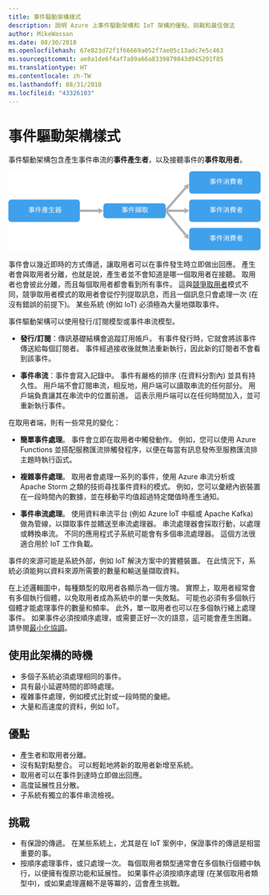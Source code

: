 ```yaml
---
title: 事件驅動架構樣式
description: 說明 Azure 上事件驅動架構和 IoT 架構的優點、挑戰和最佳做法
author: MikeWasson
ms.date: 08/30/2018
ms.openlocfilehash: 67e823d72f1f66669a052f7ae05c13adc7e5c463
ms.sourcegitcommit: ae8a1de6f4af7a89a66a8339879843d945201f85
ms.translationtype: HT
ms.contentlocale: zh-TW
ms.lasthandoff: 08/31/2018
ms.locfileid: "43326103"
---
```

# <a name="event-driven-architecture-style"></a>事件驅動架構樣式

事件驅動架構包含產生事件串流的**事件產生者**，以及接聽事件的**事件取用者**。 

![](./images/event-driven.svg)

事件會以幾近即時的方式傳遞，讓取用者可以在事件發生時立即做出回應。 產生者會與取用者分離，也就是說，產生者並不會知道是哪一個取用者在接聽。 取用者也會彼此分離，而且每個取用者都會看到所有事件。 這與[競爭取用者][competing-consumers]模式不同，競爭取用者模式的取用者會從佇列提取訊息，而且一個訊息只會處理一次 (在沒有錯誤的前提下)。 某些系統 (例如 IoT) 必須極為大量地擷取事件。

事件驅動架構可以使用發行/訂閱模型或事件串流模型。 

- **發行/訂閱**：傳訊基礎結構會追蹤訂用帳戶。 有事件發行時，它就會將該事件傳送給每個訂閱者。 事件經過接收後就無法重新執行，因此新的訂閱者不會看到該事件。 

- **事件串流**：事件會寫入記錄中。 事件有嚴格的排序 (在資料分割內) 並具有持久性。 用戶端不會訂閱串流，相反地，用戶端可以讀取串流的任何部分。 用戶端負責讓其在串流中的位置前進。 這表示用戶端可以在任何時間加入，並可重新執行事件。

在取用者端，則有一些常見的變化：

- **簡單事件處理**。 事件會立即在取用者中觸發動作。 例如，您可以使用 Azure Functions 並搭配服務匯流排觸發程序，以便在每當有訊息發佈至服務匯流排主題時執行函式。

- **複雜事件處理**。 取用者會處理一系列的事件，使用 Azure 串流分析或 Apache Storm 之類的技術尋找事件資料的模式。 例如，您可以彙總內嵌裝置在一段時間內的數據，並在移動平均值超過特定閾值時產生通知。 

- **事件串流處理**。 使用資料串流平台 (例如 Azure IoT 中樞或 Apache Kafka) 做為管線，以擷取事件並饋送至串流處理器。 串流處理器會採取行動，以處理或轉換串流。 不同的應用程式子系統可能會有多個串流處理器。 這個方法很適合用於 IoT 工作負載。

事件的來源可能是系統外部，例如 IoT 解決方案中的實體裝置。 在此情況下，系統必須能夠以資料來源所需要的數量和輸送量擷取資料。

在上述邏輯圖中，每種類型的取用者各顯示為一個方塊。 實際上，取用者經常會有多個執行個體，以免取用者成為系統中的單一失敗點。 可能也必須有多個執行個體才能處理事件的數量和頻率。 此外，單一取用者也可以在多個執行緒上處理事件。 如果事件必須按順序處理，或需要正好一次的語意，這可能會產生困難。 請參閱[最小化協調][minimize-coordination]。 

## <a name="when-to-use-this-architecture"></a>使用此架構的時機

- 多個子系統必須處理相同的事件。 
- 具有最小延遲時間的即時處理。
- 複雜事件處理，例如模式比對或一段時間的彙總。
- 大量和高速度的資料，例如 IoT。

## <a name="benefits"></a>優點

- 產生者和取用者分離。
- 沒有點對點整合。 可以輕鬆地將新的取用者新增至系統。
- 取用者可以在事件到達時立即做出回應。 
- 高度延展性且分散。 
- 子系統有獨立的事件串流檢視。

## <a name="challenges"></a>挑戰

- 有保證的傳遞。 在某些系統上，尤其是在 IoT 案例中，保證事件的傳遞是相當重要的事。
- 按順序處理事件，或只處理一次。 每個取用者類型通常會在多個執行個體中執行，以便擁有復原功能和延展性。 如果事件必須按順序處理 (在某個取用者類型中)，或如果處理邏輯不是等冪的，這會產生挑戰。

 <!-- links -->

[competing-consumers]: ../../patterns/competing-consumers.md
[minimize-coordination]: ../design-principles/minimize-coordination.md


